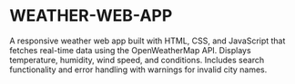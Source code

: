 # WEATHER-WEB-APP
 A responsive weather web app built with HTML, CSS, and JavaScript that fetches real-time data using the OpenWeatherMap API. Displays temperature, humidity, wind speed, and conditions. Includes search functionality and error handling with warnings for invalid city names.
